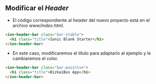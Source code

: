 ## Modificar el *Header*

- El código correspondiente al *header* del nuevo proyecto está en el archivo *www/index.html*.

```html
<ion-header-bar class="bar-stable">
  <h1 class="title">Ionic Blank Starter</h1>
</ion-header-bar>

```
- En este caso, modificaremos el título para adaptarlo al ejemplo y le cambiaremos el color.

```html
<ion-header-bar class="bar-positive">
  <h1 class="title">BizkaiBus App</h1>
</ion-header-bar>

```
